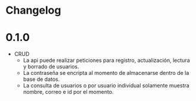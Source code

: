 # Changelog

# 0.1.0
* CRUD
  * La api puede realizar peticiones para registro, actualización, lectura y borrado de usuarios.
  * La contraseña se encripta al momento de almacenarse dentro de la base de datos.
  * La consulta de usuarios o por usuario individual solamente muestra nombre, correo e id por el momento.
